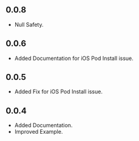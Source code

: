 ## 0.0.8

* Null Safety.
## 0.0.6

* Added Documentation for iOS Pod Install issue.

## 0.0.5

* Added Fix for iOS Pod Install issue.

## 0.0.4

* Added Documentation.
* Improved Example.
